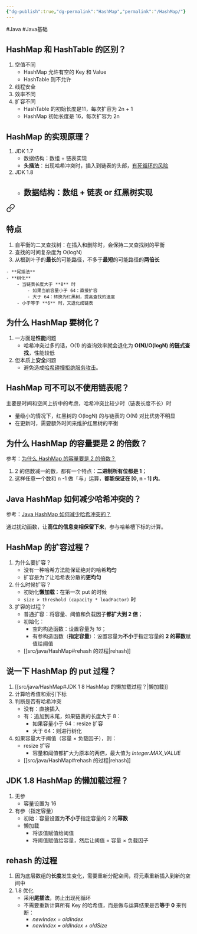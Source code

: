 ```yaml
---
{"dg-publish":true,"dg-permalink":"HashMap","permalink":"/HashMap/"}
---
```



#Java #Java基础 

## HashMap 和 HashTable 的区别？

1. 空值不同
	- HashMap 允许有空的 Key 和 Value
	- HashTable 则不允许
2. 线程安全
3. 效率不同
4. 扩容不同
	- HashTable 的初始长度是11，每次扩容为 2n + 1
	- HashMap 初始长度是 16，每次扩容为 2n

## HashMap 的实现原理？

1. JDK 1.7
	- 数据结构：数组 + 链表实现
	- **头插法**：出现哈希冲突时，插入到链表的头部，[有死循环的风险](obsidian://open?vault=%E7%AC%94%E8%AE%B0&file=src%2Fquestions%2FHashMap%201.7%20rehash%20%E5%A4%B4%E6%8F%92%E6%B3%95%E6%88%90%E7%8E%AF%E9%97%AE%E9%A2%98%3F)
2. JDK 1.8
	- 数据结构：数组 + 链表 or **红黑树**实现
		- 
<div class="transclusion internal-embed is-loaded"><a class="markdown-embed-link" href="/数据结构 - 红黑树/#" aria-label="Open link"><svg xmlns="http://www.w3.org/2000/svg" width="24" height="24" viewBox="0 0 24 24" fill="none" stroke="currentColor" stroke-width="2" stroke-linecap="round" stroke-linejoin="round" class="svg-icon lucide-link"><path d="M10 13a5 5 0 0 0 7.54.54l3-3a5 5 0 0 0-7.07-7.07l-1.72 1.71"></path><path d="M14 11a5 5 0 0 0-7.54-.54l-3 3a5 5 0 0 0 7.07 7.07l1.71-1.71"></path></svg></a><div class="markdown-embed">



## 特点

1. 自平衡的二叉查找树：在插入和删除时，会保持二叉查找树的平衡
2. 查找的时间复杂度为 O(logN)
3. 从根到叶子的**最长**的可能路径，不多于**最短**的可能路径的**两倍长**


</div></div>

	- **尾插法**
	- **树化**
		- 当链表长度大于 **8** 时
			- 如果当前容量小于 64：直接扩容
			- 大于 64：转换为红黑树，提高查找的速度
		- 小于等于 **6** 时，又退化成链表

## 为什么 HashMap 要树化？

1. 一方面是**性能**问题
	- 哈希冲突过多的话，O(1) 的查询效率就会退化为 **O(N)/O(logN) 的链式查找**，性能较低
2. 但本质上**安全**问题
	- 避免造成[哈希碰撞拒绝服务攻击](https://www.ruanyifeng.com/blog/2018/09/hash-collision-and-birthday-attack.html)。

## HashMap 可不可以不使用链表呢？

主要是时间和空间上折中的考虑，哈希冲突比较少时（链表长度不长）时
- 量级小的情况下，红黑树的 O(logN) 的与链表的 O(N) 对比优势不明显
- 在更新时，需要额外时间来维护红黑树的平衡

## 为什么 HashMap 的容量要是 2 的倍数？

参考：[为什么 HashMap 的容量要是 2 的倍数？](obsidian://open?vault=%E7%AC%94%E8%AE%B0&file=src%2Fquestions%2F%E4%B8%BA%E4%BB%80%E4%B9%88%20HashMap%20%E7%9A%84%E5%AE%B9%E9%87%8F%E8%A6%81%E6%98%AF%202%20%E7%9A%84%E5%80%8D%E6%95%B0%EF%BC%9F)

1. 2 的倍数减一的数，都有一个特点：**二进制所有位都是 1**；
2. 这样任意一个数和 n -1 做「与」运算，**都能保证在 [0, n - 1] 内**。

## Java HashMap 如何减少哈希冲突的？

参考：[Java HashMap 如何减少哈希冲突的？](obsidian://open?vault=%E7%AC%94%E8%AE%B0&file=src%2Funarchived%2FJava%20HashMap%20%E5%A6%82%E4%BD%95%E5%87%8F%E5%B0%91%E5%93%88%E5%B8%8C%E5%86%B2%E7%AA%81%E7%9A%84%EF%BC%9F)

通过扰动函数，让**高位的信息变相保留下来**，参与哈希槽下标的计算。

## HashMap 的扩容过程？

1. 为什么要扩容？
	- 没有一种哈希方法能保证绝对的哈希**均匀**
	- 扩容是为了让哈希表分散的**更均匀**
2. 什么时候扩容？
	- 初始化**懒加载**：在第一次 put 的时候
	- `size > threshold (capacity * loadFactor)` 时
3. 扩容的过程？
	- 普通扩容：将容量、阈值和负载因子**都扩大到 2 倍**；
	- 初始化：
		- 空的构造函数：设置容量为 *16*；
		- 有参构造函数（**指定容量**）：设置容量为**不小于**指定容量的 **2 的幂数**赋值给阈值
	- [[src/java/HashMap#rehash 的过程\|rehash]]

## 说一下 HashMap 的 put 过程？

1. [[src/java/HashMap#JDK 1 8 HashMap 的懒加载过程？\|懒加载]]
2. 计算哈希值和索引下标
3. 判断是否有哈希冲突
	- 没有：直接插入
	- 有：追加到末尾，如果链表的长度大于 8：
		- 如果容量小于 64：resize 扩容
		- 大于 64：则进行树化
4. 如果容量大于阈值（容量 $\times$ 负载因子），则：
	- resize 扩容
		- 容量和阈值都扩大为原本的两倍，最大值为 *Integer.MAX_VALUE*
	- [[src/java/HashMap#rehash 的过程\|rehash]]

## JDK 1.8 HashMap 的懒加载过程？

1. 无参
	- 容量设置为 16
2. 有参（指定容量）
	- 初始：容量设置为**不小于**指定容量的 2 的**幂数**
	- 懒加载
		- 将该值赋值给阈值
		- 将阈值赋值给容量，然后让阈值 = 容量 $\times$ 负载因子

## rehash 的过程

1. 因为底层数组的**长度**发生变化，需要重新分配空间，将元素重新插入到新的空间中
2. 1.8 优化
	- 采用**尾插法**，防止出现死循环
	- 不需要重新计算所有 Key 的哈希值，而是做与运算结果是否**等于 0** 来判断：
		- *newIndex = oldIndex*
		- *newIndex = oldIndex + oldSize*